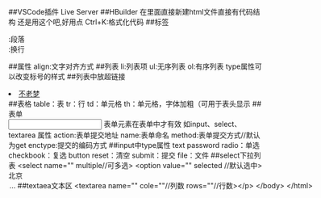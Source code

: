 ##VSCode插件
	Live Server
##HBuilder
	在里面直接新建html文件直接有代码结构
	还是用这个吧,好用点
	Ctrl+K:格式化代码
##标签
	<p></p>:段落
	<br>:换行
	
##属性
	align:文字对齐方式
##列表 
	li:列表项
	ul:无序列表
	ol:有序列表
	type属性可以改变标号的样式
##列表中放超链接
	<li>
	<a href="https://music.163.com/#/song?id=434070995&market=baiduqk">不老梦</a>
	</li>
##表格
	table：表
	tr：行
	td：单元格
	th：单元格，字体加粗（可用于表头显示
##表单
	<form>
		<input type="" name="" value=""/>
	<form/>
	表单元素在表单中才有效
		如input、select、textarea
	属性
		action:表单提交地址
		name:表单命名
		method:表单提交方式//默认为get
		enctype:提交的编码方式
##input中type属性
	text
	password
	radio：单选
	checkbook：复选
	button
	reset：清空
	submit：提交
	file：文件
##select下拉列表
	<select name="" multiple//可多选>
		<option value="" selected //默认选中>北京
		<option value="" >
		...
	<select/>
##textaea文本区
	<textarea name="" cole=""//列数 rows=""//行数><textarea/>